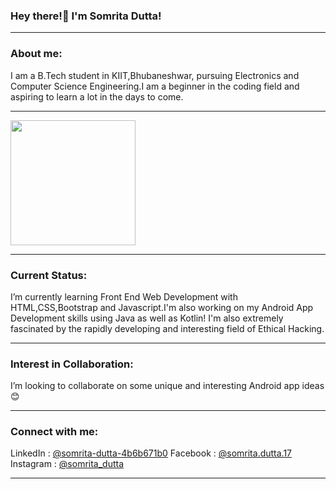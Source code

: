 ### Hey there!👋 I'm Somrita Dutta!

***

### About me:
I am a B.Tech student in KIIT,Bhubaneshwar, pursuing Electronics and Computer Science Engineering.I am a beginner in the coding field and aspiring to learn a lot in the days to come. 
***
<img src="https://avatars3.githubusercontent.com/u/63914349?s=460&u=7f8b95f161825a89b62580aa7ffe598dd973447a&v=4" width="200" height = "200">

***
### Current Status:
I’m currently learning Front End Web Development with HTML,CSS,Bootstrap and Javascript.I'm also working on my Android App Development skills using Java as well as Kotlin! I'm also extremely fascinated by the rapidly developing and interesting field of Ethical Hacking.
***
### Interest in Collaboration:
I’m looking to collaborate on some unique and interesting Android app ideas😊
***
### Connect with me:
LinkedIn : <a href="https://www.linkedin.com/in/somrita-dutta-4b6b671b0">@somrita-dutta-4b6b671b0</a>
Facebook : <a href="https://www.facebook.com/somrita.dutta.17">@somrita.dutta.17</a>
Instagram : <a href="https://instagram.com/somrita_dutta?igshid=zwz2aszjzv1y">@somrita_dutta</a>

***
